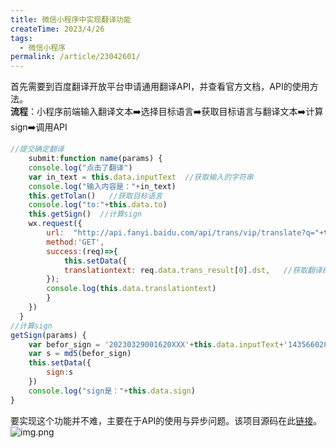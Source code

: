 ```yaml
---
title: 微信小程序中实现翻译功能
createTime: 2023/4/26
tags:
  - 微信小程序
permalink: /article/23042601/
---
```


首先需要到百度翻译开放平台申请通用翻译API，并查看官方文档，API的使用方法。  
**流程**：小程序前端输入翻译文本➡️选择目标语言➡️获取目标语言与翻译文本➡️计算sign➡️调用API  
```js
//提交确定翻译
    submit:function name(params) {
    console.log("点击了翻译")
    var in_text = this.data.inputText  //获取输入的字符串
    console.log("输入内容是："+in_text)
    this.getTolan()   //获取目标语言
    console.log("to:"+this.data.to)
    this.getSign()  //计算sign
    wx.request({
        url:  "http://api.fanyi.baidu.com/api/trans/vip/translate?q="+this.data.inputText+"&from=auto&to="+this.data.to+"&appid=202303290016XXXXX&salt=1435660288&sign="+this.data.sign,
        method:'GET',
        success:(req)=>{
            this.setData({
            translationtext: req.data.trans_result[0].dst,   //获取翻译结果
        });
        console.log(this.data.translationtext)
        }
    })
  }
//计算sign
getSign(params) {
    var befor_sign = '20230329001620XXX'+this.data.inputText+'1435660288XXXXXXXXXXXXXX'
    var s = md5(befor_sign)
    this.setData({
        sign:s
    })
    console.log("sign是："+this.data.sign)
}
```
要实现这个功能并不难，主要在于API的使用与异步问题。该项目源码在此[链接](https://github.com/zhenghaoyang24/WeChatProjects-BlueWord)。
![img.png](https://wx1.sinaimg.cn/large/006oZMAtly1hvbao5kvsog30c80lqwpi.gif)

